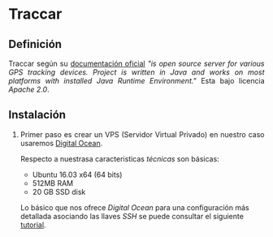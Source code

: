 Traccar
=====

## Definición

<p align="justify">
	Traccar según su <a href="https://github.com/tananaev/traccar">documentación oficial</a> <i> "is open source server for various GPS tracking devices. Project is written in Java and works on most platforms with installed Java Runtime Environment."</i> Esta bajo licencia <i>Apache 2.0</i>.
</p>

## Instalación

<ol>
	<li>
		<p align="justify">
			Primer paso es crear un VPS (Servidor Virtual Privado) en nuestro caso usaremos <a href="https://www.digitalocean.com/">Digital Ocean</a>.
		</p>
		<p align="justify">
			Respecto a nuestrasa caracteristicas <i>técnicas</i> son básicas:
		</p>
		<ul>
			<li>Ubuntu 16.03 x64 (64 bits)</li>
			<li>512MB RAM</li>
			<li>20 GB SSD disk</li>
		</ul>
		<p>
			Lo básico que nos ofrece <i>Digital Ocean</i> para una configuración más detallada asociando las llaves <i>SSH</i> se puede consultar el siguiente <a href="https://github.com/ginppian/DigitalOcean-New_Drop_UpWith_Filezilla">tutorial</a>.
		</p>
	</li>
</ol>
